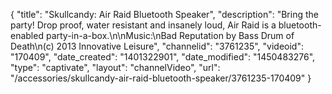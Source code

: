 {
    "title": "Skullcandy: Air Raid Bluetooth Speaker",
    "description": "Bring the party! Drop proof, water resistant and insanely loud, Air Raid is a bluetooth-enabled party-in-a-box.\n\nMusic:\nBad Reputation by Bass Drum of Death\n(c) 2013 Innovative Leisure",
    "channelid": "3761235",
    "videoid": "170409",
    "date_created": "1401322901",
    "date_modified": "1450483276",
    "type": "captivate",
    "layout": "channelVideo",
    "url": "\/accessories\/skullcandy-air-raid-bluetooth-speaker\/3761235-170409"
}